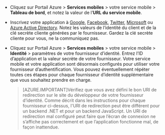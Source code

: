 
* Cliquez sur Portail Azure > **Services mobiles** > votre service mobile > **Tableau de bord**, et notez la valeur de l’**URL du service mobile**.

* Inscrivez votre application à [Google](mobile-services-how-to-register-google-authentication.md), [Facebook](mobile-services-how-to-register-facebook-authentication.md), [Twitter](mobile-services-how-to-register-twitter-authentication.md), [Microsoft](mobile-services-how-to-register-microsoft-authentication.md) ou [Azure Active Directory](mobile-services-how-to-register-active-directory-authentication.md). Notez les valeurs de l’identité du client et de la clé secrète cliente générées par le fournisseur. Gardez la clé secrète cliente pour vous, ne la communiquez pas.

* Cliquez sur Portail Azure > **Services mobiles** > votre service mobile > **Identité** > paramètres de votre fournisseur d’identité. Entrez l’ID d’application et la valeur secrète de votre fournisseur. Votre service mobile et votre application sont désormais configurés pour utiliser votre fournisseur d’authentification. Vous pouvez éventuellement répéter toutes ces étapes pour chaque fournisseur d’identité supplémentaire que vous souhaitez prendre en charge.

    > [AZURE.IMPORTANT]Vérifiez que vous avez défini le bon URI de redirection sur le site du développeur de votre fournisseur d’identité. Comme décrit dans les instructions pour chaque fournisseur ci-dessus, l'URI de redirection peut être différent pour un backend .NET et pour un backend JavaScript. Un URI de redirection mal configuré peut faire que l’écran de connexion ne s’affiche pas correctement et que l’application fonctionne mal, de façon inattendue.

<!---HONumber=July15_HO5-->